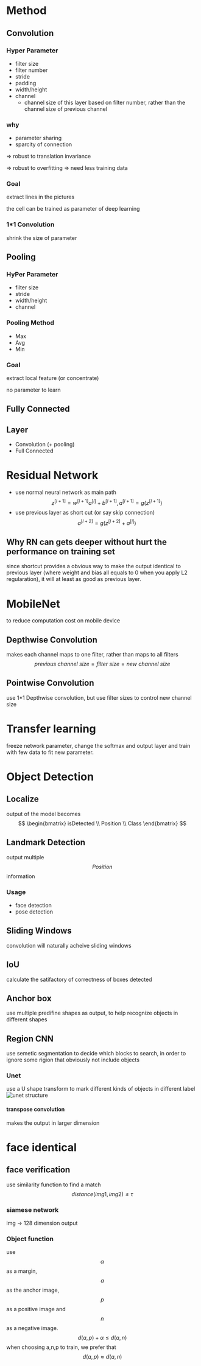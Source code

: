 # Method
## Convolution
### Hyper Parameter
* filter size
* filter number
* stride
* padding
* width/height
* channel
    * channel size of this layer based on filter number, rather than the channel size of previous channel

### why
* parameter sharing
* sparcity of connection 

=> robust to translation invariance

=> robust to overfitting => need less training data
### Goal
extract lines in the pictures

the cell can be trained as parameter of deep learning

### 1*1 Convolution
shrink the size of parameter

## Pooling
### HyPer Parameter
* filter size
* stride
* width/height
* channel

### Pooling Method
* Max
* Avg
* Min

### Goal
extract local feature (or concentrate)

no parameter to learn

## Fully Connected

## Layer
* Convolution (+ pooling)
* Full Connected

# Residual Network
* use normal neural network as main path
    $$
z^{[l+1]} = w^{[l+1]}a^{[l]} + b^{[l+1]},a^{[l+1]} = g(z^{[l+1]})
$$
* use previous layer as short cut (or say skip connection)
$$
a^{[l+2]} = g(z^{[l+2]} + a^{[l]}) 
$$

## Why RN can gets deeper without hurt the performance on training set
since shortcut provides a obvious way to make the output identical to previous layer (where weight and bias all equals to 0 when you apply L2 regularation), it will at least as good as previous layer.

# MobileNet
to reduce computation cost on mobile device
## Depthwise Convolution
makes each channel maps to one filter, rather than maps to all filters
$$
previous\ channel\ size = filter\ size = new\ channel\ size 
$$
## Pointwise Convolution
use 1*1 Depthwise convolution, but use filter sizes to control new channel size

# Transfer learning
freeze network parameter, change the softmax and output layer and train with few data to fit new parameter.

# Object Detection
## Localize
output of the model becomes 
$$
\begin{bmatrix}
isDetected \\
Position \\
Class
\end{bmatrix}
$$
## Landmark Detection
output multiple $$Position$$ information
### Usage
* face detection
* pose detection 

## Sliding Windows
convolution will naturally acheive sliding windows

## IoU
calculate the satifactory of correctness of boxes detected

## Anchor box 
use multiple predifine shapes as output, to help recognize objects  in different shapes

## Region CNN
use semetic  segmentation to decide which blocks to search, in order to ignore some rigion that obviously not include objects

### Unet 
use a U shape transform to mark different kinds of objects in different label
![unet structure](https://i.stack.imgur.com/bB2tL.jpg)

#### transpose convolution
makes the output in larger dimension

# face identical
## face verification
use similarity function to find a match
$$
distance(img1, img2) \leq \tau
$$
### siamese network
img -> 128 dimension output

### Object function
use $$\alpha$$ as a margin, $$a$$ as the anchor image, $$p$$ as a positive image and $$n$$ as a negative image.
$$
 d(a,p) + \alpha \leq d(a,n)
$$
when choosing a,n,p to train, we prefer that $$d(a,p) \approx  d(a,n)$$ 